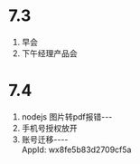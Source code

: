 # 7.3
1. 早会  
2. 下午经理产品会

# 7.4
1. nodejs 图片转pdf报错---
2. 手机号授权放开
3. 账号迁移----  
AppId: wx8fe5b83d2709cf5a
